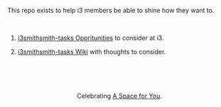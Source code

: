 This repo exists to help i3 members be able to shine how they want to.

<br>

1. <a href="https://github.com/i3smithsmith/i3smithsmith-tasks/issues">i3smithsmith-tasks Oppritunities</a> to consider at i3.

2. <a href="https://github.com/i3smithsmith/i3smithsmith-tasks/wiki">i3smithsmith-tasks Wiki</a> with thoughts to consider.


<br>
<br>
<br>
<br>

<div align="center">Celebrating <a href="https://www.i3detroit.org/wi/index.php?title=User:Davidsmith#A_Space_for_You">A Space for You</a>.</div>


